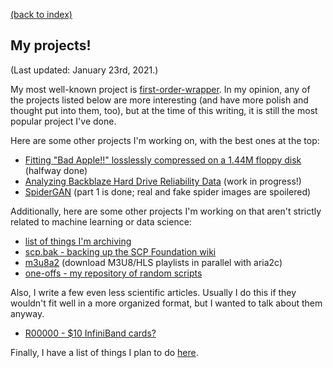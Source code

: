 [(back to index)](index.md)

## My projects!

(Last updated: January 23rd, 2021.)

My most well-known project is [first-order-wrapper](first-order-wrapper.md).
In my opinion, any of the projects listed below are more interesting (and have more polish and thought put into them, too), but at the time of this writing, it is still the most popular project I've done.

Here are some other projects I'm working on, with the best ones at the top:
- [Fitting "Bad Apple!!" losslessly compressed on a 1.44M floppy disk](bad_apple/bad_apple.md) (halfway done)
- [Analyzing Backblaze Hard Drive Reliability Data](backblaze_drive_stats/backblaze_drive_stats.md) (work in progress!)
- [SpiderGAN](spidergan.md) (part 1 is done; real and fake spider images are spoilered)

Additionally, here are some other projects I'm working on that aren't strictly related to machine learning or data science:
- [list of things I'm archiving](archival.md)
- [scp.bak - backing up the SCP Foundation wiki](scp.bak/scp.bak.md)
- [m3u8a2](m3u8a2/m3u8a2.md) (download M3U8/HLS playlists in parallel with aria2c)
- [one-offs - my repository of random scripts](https://github.com/dunnousername/one-offs)

Also, I write a few even less scientific articles. Usually I do this if they wouldn't fit well in a more organized format, but I wanted to talk about them anyway.
- [R00000 - $10 InfiniBand cards?](random/r00000.md)

Finally, I have a list of things I plan to do [here](queue.md).